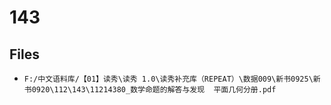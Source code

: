 # 143

## Files

- `F:/中文语料库/【01】读秀\读秀 1.0\读秀补充库（REPEAT）\数据009\新书0925\新书0920\112\143\11214380_数学命题的解答与发现  平面几何分册.pdf`
